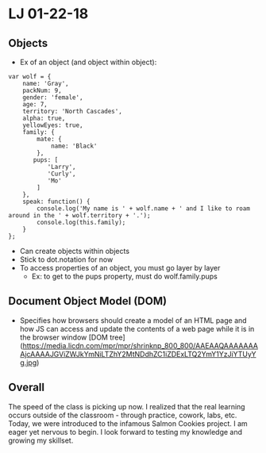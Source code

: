 # LJ 01-22-18
## Objects
- Ex of an object (and object within object):
```
var wolf = {
    name: 'Gray',
    packNum: 9,
    gender: 'female',
    age: 7,
    territory: 'North Cascades',
    alpha: true,
    yellowEyes: true,
    family: {
        mate: {
            name: 'Black'
        },
       pups: [
           'Larry', 
           'Curly', 
           'Mo'
        ] 
    },
    speak: function() {
        console.log('My name is ' + wolf.name + ' and I like to roam around in the ' + wolf.territory + '.');
        console.log(this.family);
    }
};  
```
- Can create objects within objects
- Stick to dot.notation for now
- To access properties of an object, you must go layer by layer
	- Ex: to get to the pups property, must do wolf.family.pups
## Document Object Model (DOM)
- Specifies how browsers should create a model of an HTML page and how JS can access and update the contents of a web page while it is in the browser window
[DOM tree] (https://media.licdn.com/mpr/mpr/shrinknp_800_800/AAEAAQAAAAAAAAjcAAAAJGViZWJkYmNiLTZhY2MtNDdhZC1iZDExLTQ2YmY1YzJiYTUyYg.jpg)
## Overall
The speed of the class is picking up now. I realized that the real learning occurs outside of the classroom - through practice, cowork, labs, etc. Today, we were introduced to the infamous Salmon Cookies project. I am eager yet nervous to begin. I look forward to testing my knowledge and growing my skillset. 


